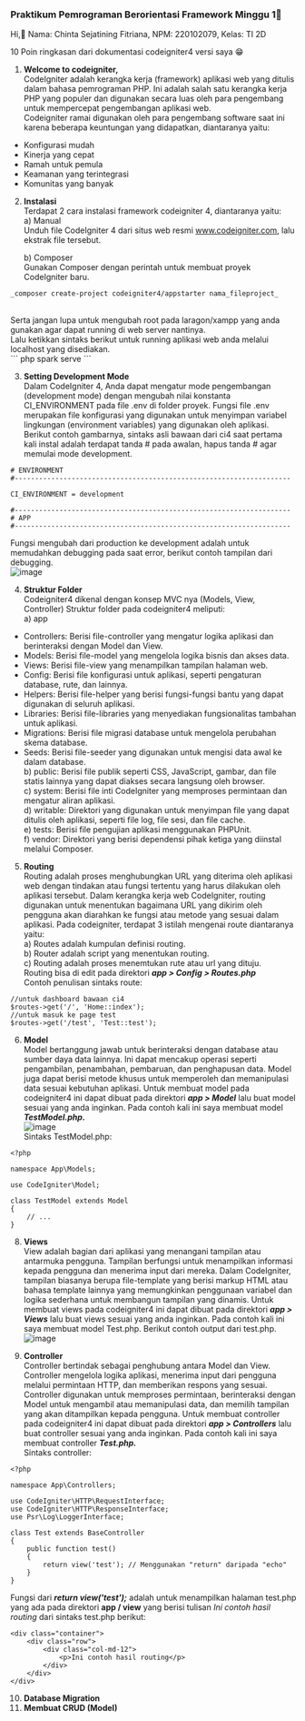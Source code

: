 ### Praktikum Pemrograman Berorientasi Framework Minggu 1👋

Hi,👋
Nama: Chinta Sejatining Fitriana,
NPM: 220102079,
Kelas: TI 2D

10 Poin ringkasan dari dokumentasi codeigniter4 versi saya 😁

1. **Welcome to codeigniter,** <br>
CodeIgniter adalah kerangka kerja (framework) aplikasi web yang ditulis dalam bahasa pemrograman PHP. Ini adalah salah satu kerangka kerja PHP yang populer dan digunakan secara luas oleh para pengembang untuk mempercepat pengembangan aplikasi web. <br>
Codeigniter ramai digunakan oleh para pengembang software saat ini karena beberapa keuntungan yang didapatkan, diantaranya yaitu: <br>
  - Konfigurasi mudah <br>
  - Kinerja yang cepat <br>
  - Ramah untuk pemula <br>
  - Keamanan yang terintegrasi <br>
  - Komunitas yang banyak <br>
  
2. **Instalasi** <br>
Terdapat 2 cara instalasi framework codeigniter 4, diantaranya yaitu: <br>
a) Manual <br>
Unduh file CodeIgniter 4 dari situs web resmi www.codeigniter.com, lalu ekstrak file tersebut. <br>

   b) Composer <br>
  Gunakan Composer dengan perintah untuk membuat proyek CodeIgniter baru. <br>
```
_composer create-project codeigniter4/appstarter nama_fileproject_
```
 <br> 
Serta jangan lupa untuk mengubah root pada laragon/xampp yang anda gunakan agar dapat running di web server nantinya. <br> 
Lalu ketikkan sintaks berikut untuk running aplikasi web anda melalui localhost yang disediakan. <br>
```
php spark serve
```

3. **Setting Development Mode** <br>
Dalam CodeIgniter 4, Anda dapat mengatur mode pengembangan (development mode) dengan mengubah nilai konstanta CI_ENVIRONMENT pada file .env di folder proyek. Fungsi file .env merupakan file konfigurasi yang digunakan untuk menyimpan variabel lingkungan (environment variables) yang digunakan oleh aplikasi. Berikut contoh gambarnya, sintaks asli bawaan dari ci4 saat pertama kali instal adalah terdapat tanda # pada awalan, hapus tanda # agar memulai mode development. <br>
```
# ENVIRONMENT
#--------------------------------------------------------------------

CI_ENVIRONMENT = development

#--------------------------------------------------------------------
# APP
#--------------------------------------------------------------------
```
Fungsi mengubah dari production ke development adalah untuk memudahkan debugging pada saat error, berikut contoh tampilan dari debugging. <br>
![image](https://github.com/chintafitriana/chintafitriana/assets/118662112/928704ed-c032-4d5a-b81c-3bd0e82e0a4f)

4. **Struktur Folder** <br>
Codeigniter4 dikenal dengan konsep MVC nya (Models, View, Controller) Struktur folder pada codeigniter4 meliputi:<br>
a) app <br>
- Controllers: Berisi file-controller yang mengatur logika aplikasi dan berinteraksi dengan Model dan View. <br>
- Models: Berisi file-model yang mengelola logika bisnis dan akses data.<br>
- Views: Berisi file-view yang menampilkan tampilan halaman web.<br>
- Config: Berisi file konfigurasi untuk aplikasi, seperti pengaturan database, rute, dan lainnya.<br>
- Helpers: Berisi file-helper yang berisi fungsi-fungsi bantu yang dapat digunakan di seluruh aplikasi.<br>
- Libraries: Berisi file-libraries yang menyediakan fungsionalitas tambahan untuk aplikasi.<br>
- Migrations: Berisi file migrasi database untuk mengelola perubahan skema database.<br>
- Seeds: Berisi file-seeder yang digunakan untuk mengisi data awal ke dalam database.<br>
b) public: Berisi file publik seperti CSS, JavaScript, gambar, dan file statis lainnya yang dapat diakses secara langsung oleh browser.<br>
c) system: Berisi file inti CodeIgniter yang memproses permintaan dan mengatur aliran aplikasi.<br>
d) writable: Direktori yang digunakan untuk menyimpan file yang dapat ditulis oleh aplikasi, seperti file log, file sesi, dan file cache.<br>
e) tests: Berisi file pengujian aplikasi menggunakan PHPUnit.<br>
f) vendor: Direktori yang berisi dependensi pihak ketiga yang diinstal melalui Composer.<br>

5. **Routing** <br>
Routing adalah proses menghubungkan URL yang diterima oleh aplikasi web dengan tindakan atau fungsi tertentu yang harus dilakukan oleh aplikasi tersebut. Dalam kerangka kerja web CodeIgniter, routing digunakan untuk menentukan bagaimana URL yang dikirim oleh pengguna akan diarahkan ke fungsi atau metode yang sesuai dalam aplikasi. Pada codeigniter, terdapat 3 istilah mengenai route diantaranya yaitu: <br>
a) Routes adalah kumpulan definisi routing. <br>
b) Router adalah script yang menentukan routing. <br>
c) Routing adalah proses menemtukan rute atau url yang dituju. <br>
Routing bisa di edit pada direktori **_app > Config > Routes.php_**<br>
Contoh penulisan sintaks route:
```
//untuk dashboard bawaan ci4
$routes->get('/', 'Home::index');
//untuk masuk ke page test
$routes->get('/test', 'Test::test');
```

6. **Model** <br>
Model bertanggung jawab untuk berinteraksi dengan database atau sumber daya data lainnya. Ini dapat mencakup operasi seperti pengambilan, penambahan, pembaruan, dan penghapusan data. Model juga dapat berisi metode khusus untuk memperoleh dan memanipulasi data sesuai kebutuhan aplikasi. Untuk membuat model pada codeigniter4 ini dapat dibuat pada direktori _**app > Model**_ lalu buat model sesuai yang anda inginkan. Pada contoh kali ini saya membuat model _**TestModel.php.**_ <br>
![image](https://github.com/chintafitriana/chintafitriana/assets/118662112/9ff13e8d-2dc3-459e-8ef4-0c5100e9c3fe) <br>
Sintaks TestModel.php: 
```
<?php

namespace App\Models;

use CodeIgniter\Model;

class TestModel extends Model
{
    // ...
}
```
   
8. **Views** <br>
View adalah bagian dari aplikasi yang menangani tampilan atau antarmuka pengguna. Tampilan berfungsi untuk menampilkan informasi kepada pengguna dan menerima input dari mereka. Dalam CodeIgniter, tampilan biasanya berupa file-template yang berisi markup HTML atau bahasa template lainnya yang memungkinkan penggunaan variabel dan logika sederhana untuk membangun tampilan yang dinamis. Untuk membuat views pada codeigniter4 ini dapat dibuat pada direktori _**app > Views**_ lalu buat views sesuai yang anda inginkan. Pada contoh kali ini saya membuat model Test.php. Berikut contoh output dari test.php. <br>
![image](https://github.com/chintafitriana/chintafitriana/assets/118662112/b5604adb-3c82-46cf-a62b-4faece4eae52)

9. **Controller**<br>
Controller bertindak sebagai penghubung antara Model dan View. Controller mengelola logika aplikasi, menerima input dari pengguna melalui permintaan HTTP, dan memberikan respons yang sesuai. Controller digunakan untuk memproses permintaan, berinteraksi dengan Model untuk mengambil atau memanipulasi data, dan memilih tampilan yang akan ditampilkan kepada pengguna. Untuk membuat controller pada codeigniter4 ini dapat dibuat pada direktori _**app > Controllers**_ lalu buat controller sesuai yang anda inginkan. Pada contoh kali ini saya membuat controller _**Test.php.**_ <br>
Sintaks controller:
```
<?php

namespace App\Controllers;

use CodeIgniter\HTTP\RequestInterface;
use CodeIgniter\HTTP\ResponseInterface;
use Psr\Log\LoggerInterface;

class Test extends BaseController
{
    public function test()
    {
        return view('test'); // Menggunakan "return" daripada "echo"
    }
}
```
Fungsi dari _**return view('test');**_ adalah untuk menampilkan halaman test.php yang ada pada direktori **app / view** yang berisi tulisan _Ini contoh hasil routing_ dari sintaks test.php berikut: <br>
```
<div class="container">
    <div class="row">
        <div class="col-md-12">
            <p>Ini contoh hasil routing</p>
        </div>
    </div>
</div>
```

10. **Database Migration** 
11. **Membuat CRUD (Model)**























